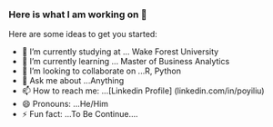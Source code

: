 ### Here is what I am working on 👋


Here are some ideas to get you started:

- 🔭 I’m currently studying at ... Wake Forest University
- 🌱 I’m currently learning ... Master of Business Analytics
- 👯 I’m looking to collaborate on ...R, Python
- 💬 Ask me about ...Anything
- 📫 How to reach me: ...[Linkedin Profile] (linkedin.com/in/poyiliu)
- 😄 Pronouns: ...He/Him
- ⚡ Fun fact: ...To Be Continue....

